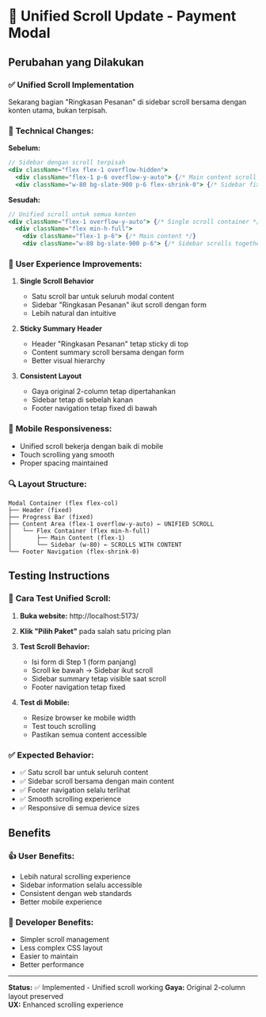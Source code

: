 # 📜 Unified Scroll Update - Payment Modal

## Perubahan yang Dilakukan

### ✅ **Unified Scroll Implementation**
Sekarang bagian "Ringkasan Pesanan" di sidebar scroll bersama dengan konten utama, bukan terpisah.

### 🔧 **Technical Changes:**

**Sebelum:**
```jsx
// Sidebar dengan scroll terpisah
<div className="flex flex-1 overflow-hidden">
  <div className="flex-1 p-6 overflow-y-auto"> {/* Main content scroll */}
  <div className="w-80 bg-slate-900 p-6 flex-shrink-0"> {/* Sidebar fixed */}
```

**Sesudah:**
```jsx
// Unified scroll untuk semua konten
<div className="flex-1 overflow-y-auto"> {/* Single scroll container */}
  <div className="flex min-h-full">
    <div className="flex-1 p-6"> {/* Main content */}
    <div className="w-80 bg-slate-900 p-6"> {/* Sidebar scrolls together */}
```

### 🎯 **User Experience Improvements:**

1. **Single Scroll Behavior**
   - Satu scroll bar untuk seluruh modal content
   - Sidebar "Ringkasan Pesanan" ikut scroll dengan form
   - Lebih natural dan intuitive

2. **Sticky Summary Header**
   - Header "Ringkasan Pesanan" tetap sticky di top
   - Content summary scroll bersama dengan form
   - Better visual hierarchy

3. **Consistent Layout**
   - Gaya original 2-column tetap dipertahankan
   - Sidebar tetap di sebelah kanan
   - Footer navigation tetap fixed di bawah

### 📱 **Mobile Responsiveness:**
- Unified scroll bekerja dengan baik di mobile
- Touch scrolling yang smooth
- Proper spacing maintained

### 🔍 **Layout Structure:**
```
Modal Container (flex flex-col)
├── Header (fixed)
├── Progress Bar (fixed)  
├── Content Area (flex-1 overflow-y-auto) ← UNIFIED SCROLL
│   └── Flex Container (flex min-h-full)
│       ├── Main Content (flex-1)
│       └── Sidebar (w-80) ← SCROLLS WITH CONTENT
└── Footer Navigation (flex-shrink-0)
```

## Testing Instructions

### 🧪 **Cara Test Unified Scroll:**

1. **Buka website:** http://localhost:5173/
2. **Klik "Pilih Paket"** pada salah satu pricing plan
3. **Test Scroll Behavior:**
   - Isi form di Step 1 (form panjang)
   - Scroll ke bawah → Sidebar ikut scroll
   - Sidebar summary tetap visible saat scroll
   - Footer navigation tetap fixed

4. **Test di Mobile:**
   - Resize browser ke mobile width
   - Test touch scrolling
   - Pastikan semua content accessible

### ✅ **Expected Behavior:**
- ✅ Satu scroll bar untuk seluruh content
- ✅ Sidebar scroll bersama dengan main content  
- ✅ Footer navigation selalu terlihat
- ✅ Smooth scrolling experience
- ✅ Responsive di semua device sizes

## Benefits

### 👍 **User Benefits:**
- Lebih natural scrolling experience
- Sidebar information selalu accessible
- Consistent dengan web standards
- Better mobile experience

### 🔧 **Developer Benefits:**
- Simpler scroll management
- Less complex CSS layout
- Easier to maintain
- Better performance

---

**Status:** ✅ Implemented - Unified scroll working
**Gaya:** Original 2-column layout preserved  
**UX:** Enhanced scrolling experience
